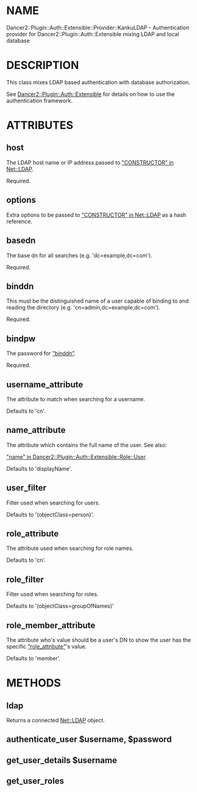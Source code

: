 # NAME 

Dancer2::Plugin::Auth::Extensible::Provider::KankuLDAP - Authentication provider for Dancer2::Plugin::Auth::Extensible mixing LDAP  and local database

# DESCRIPTION

This class mixes LDAP based authentication with database authorization.

See [Dancer2::Plugin::Auth::Extensible](https://metacpan.org/pod/Dancer2::Plugin::Auth::Extensible) for details on how to use the
authentication framework.

# ATTRIBUTES

## host

The LDAP host name or IP address passed to ["CONSTRUCTOR" in Net::LDAP](https://metacpan.org/pod/Net::LDAP#CONSTRUCTOR).

Required.

## options

Extra options to be passed to ["CONSTRUCTOR" in Net::LDAP](https://metacpan.org/pod/Net::LDAP#CONSTRUCTOR) as a hash reference.

## basedn

The base dn for all searches (e.g. 'dc=example,dc=com').

Required.

## binddn

This must be the distinguished name of a user capable of binding to
and reading the directory (e.g. 'cn=admin,dc=example,dc=com').

Required.

## bindpw

The password for ["binddn"](#binddn).

Required.

## username\_attribute

The attribute to match when searching for a username.

Defaults to 'cn'.

## name\_attribute

The attribute which contains the full name of the user. See also:

["name" in Dancer2::Plugin::Auth::Extensible::Role::User](https://metacpan.org/pod/Dancer2::Plugin::Auth::Extensible::Role::User#name).

Defaults to 'displayName'.

## user\_filter

Filter used when searching for users.

Defaults to '(objectClass=person)'.

## role\_attribute

The attribute used when searching for role names.

Defaults to 'cn'.

## role\_filter

Filter used when searching for roles.

Defaults to '(objectClass=groupOfNames)'

## role\_member\_attribute

The attribute who's value should be a user's DN to show the user has the
specific ["role\_attribute"](#role_attribute)'s value.

Defaults to 'member'.

# METHODS

## ldap

Returns a connected [Net::LDAP](https://metacpan.org/pod/Net::LDAP) object.

## authenticate\_user $username, $password

## get\_user\_details $username

## get\_user\_roles
